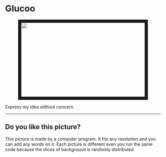 # Glucoo 
<p align="center">
<img src="https://raw.githubusercontent.com/RandleH/Glucoo/master/img/glucoo_leopard.bmp" width="400" height="240" border="10">
 </p>
Express my idea without concern.

---

## Do you like this picture?

This picture is made by a computer program. It fits any resolution and you can add any words on it. Each picture is different even you run the same code because the slices of background is randomly distributed.